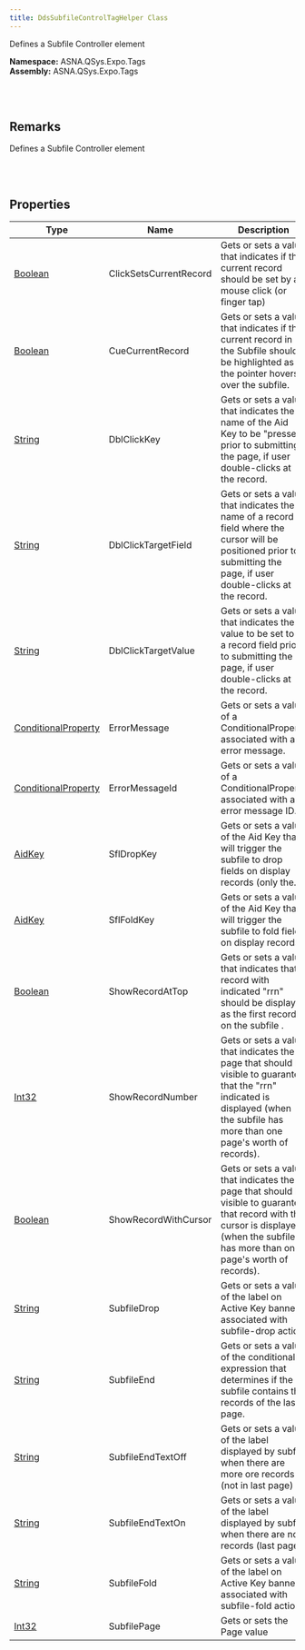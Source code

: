 ```yaml
---
title: DdsSubfileControlTagHelper Class
---
```


Defines a Subfile Controller element

**Namespace:** ASNA.QSys.Expo.Tags <br/>
**Assembly:** ASNA.QSys.Expo.Tags

<br>
<br>

## Remarks

Defines a Subfile Controller element

[//]: # ($$TODO: Complete the Remarks section.)

<br>
<br>

## Properties

| Type | Name | Description | Indexer
| --- | --- | --- | --- 
| [Boolean](https://docs.microsoft.com/en-us/dotnet/api/system.boolean) | ClickSetsCurrentRecord | Gets or sets a value that indicates if the current record should be set by a mouse click (or finger tap) | 
| [Boolean](https://docs.microsoft.com/en-us/dotnet/api/system.boolean) | CueCurrentRecord | Gets or sets a value that indicates if the current record in the Subfile should be highlighted as the pointer hovers over the subfile. | 
| [String](https://docs.microsoft.com/en-us/dotnet/api/system.string) | DblClickKey | Gets or sets a value that indicates the name of the Aid Key to be "pressed" prior to submitting the page, if user double-clicks at the record. | 
| [String](https://docs.microsoft.com/en-us/dotnet/api/system.string) | DblClickTargetField | Gets or sets a value that indicates the name of a record field where the cursor will be positioned prior to submitting the page, if user double-clicks at the record. | 
| [String](https://docs.microsoft.com/en-us/dotnet/api/system.string) | DblClickTargetValue | Gets or sets a value that indicates the value to be set to of a record field prior to submitting the page, if user double-clicks at the record. | 
| [ConditionalProperty](/reference/asna-qsys-expo/expo-model/conditional-property.html) | ErrorMessage | Gets or sets a value of a ConditionalProperty associated with an error message. | 
| [ConditionalProperty](/reference/asna-qsys-expo/expo-model/conditional-property.html) | ErrorMessageId | Gets or sets a value of a ConditionalProperty associated with an error message ID. | 
| [AidKey](/reference/asna-qsys-expo/expo-model/aid-key.html) | SflDropKey | Gets or sets a value of the Aid Key that will trigger the subfile to drop fields on display records (only the. | 
| [AidKey](/reference/asna-qsys-expo/expo-model/aid-key.html) | SflFoldKey | Gets or sets a value of the Aid Key that will trigger the subfile to fold fields on display records. | 
| [Boolean](https://docs.microsoft.com/en-us/dotnet/api/system.boolean) | ShowRecordAtTop | Gets or sets a value that indicates that record with indicated "rrn" should be displayed as the first record on the subfile . | 
| [Int32](https://docs.microsoft.com/en-us/dotnet/api/system.int32) | ShowRecordNumber | Gets or sets a value that indicates the page that should be visible to guarantee that the "rrn" indicated is displayed (when the subfile has more than one page's worth of records). | 
| [Boolean](https://docs.microsoft.com/en-us/dotnet/api/system.boolean) | ShowRecordWithCursor | Gets or sets a value that indicates the page that should be visible to guarantee that record with the cursor is displayed (when the subfile has more than one page's worth of records). | 
| [String](https://docs.microsoft.com/en-us/dotnet/api/system.string) | SubfileDrop | Gets or sets a value of the label on Active Key banner associated with subfile-drop action | 
| [String](https://docs.microsoft.com/en-us/dotnet/api/system.string) | SubfileEnd | Gets or sets a value of the conditional expression that determines if the subfile contains the records of the last page. | 
| [String](https://docs.microsoft.com/en-us/dotnet/api/system.string) | SubfileEndTextOff | Gets or sets a value of the label displayed by subfile when there are more ore records (not in last page) | 
| [String](https://docs.microsoft.com/en-us/dotnet/api/system.string) | SubfileEndTextOn | Gets or sets a value of the label displayed by subfile when there are no records (last page) | 
| [String](https://docs.microsoft.com/en-us/dotnet/api/system.string) | SubfileFold | Gets or sets a value of the label on Active Key banner associated with subfile-fold action | 
| [Int32](https://docs.microsoft.com/en-us/dotnet/api/system.int32) | SubfilePage | Gets or sets the Page value | 

<br>
<br>

